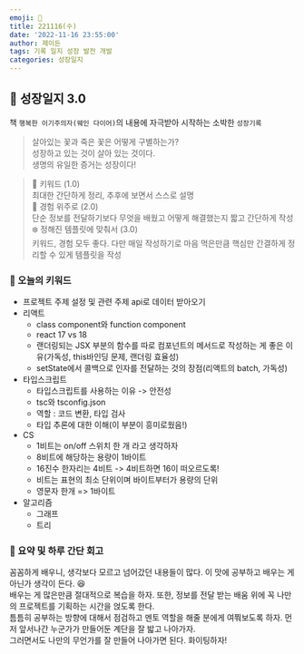 ```yaml
---
emoji: 🌱
title: 221116(수)
date: '2022-11-16 23:55:00'
author: 제이든
tags: 기록 일지 성장 발전 개발
categories: 성장일지
---
```


## 🎄 성장일지 3.0

책 `행복한 이기주의자(웨인 다이어)`의 내용에 자극받아 시작하는 소박한 `성장기록`

> 살아있는 꽃과 죽은 꽃은 어떻게 구별하는가?<br/>
> 성장하고 있는 것이 살아 있는 것이다.<br/>
> 생명의 유일한 증거는 성장이다!

> 🌳 키워드 (1.0)<br/>
> 최대한 간단하게 정리, 추후에 보면서 스스로 설명<br/>
> 🍉 경험 위주로 (2.0)<br/>
> 단순 정보를 전달하기보다 무엇을 배웠고 어떻게 해결했는지 짧고 간단하게 작성<br/>
> ❄️ 정해진 템플릿에 맞춰서 (3.0)<br/>
> 키워드, 경험 모두 좋다. 다만 매일 작성하기로 마음 먹은만큼 핵심만 간결하게 정리할 수 있게 템플릿을 작성

### 🔑 오늘의 키워드

- 프로젝트 주제 설정 및 관련 주제 api로 데이터 받아오기
- 리액트
  - class component와 function component
  - react 17 vs 18
  - 랜더링되는 JSX 부분의 함수를 따로 컴포넌트의 메서드로 작성하는 게 좋은 이유(가독성, this바인딩 문제, 랜더링 효율성)
  - setState에서 콜백으로 인자를 전달하는 것의 장점(리액트의 batch, 가독성)
- 타입스크립트
  - 타입스크립트를 사용하는 이유 -> 안전성
  - tsc와 tsconfig.json
  - 역할 : 코드 변환, 타입 검사
  - 타입 추론에 대한 이해(이 부분이 흥미로웠음!)
- CS
  - 1비트는 on/off 스위치 한 개 라고 생각하자
  - 8비트에 해당하는 용량이 1바이트
  - 16진수 한자리는 4비트 -> 4비트하면 16이 떠오르도록!
  - 비트는 표현의 최소 단위이며 바이트부터가 용량의 단위
  - 영문자 한개 => 1바이트
- 알고리즘
  - 그래프
  - 트리

### 📝 요약 및 하루 간단 회고

꼼꼼하게 배우니, 생각보다 모르고 넘어갔던 내용들이 많다. 이 맛에 공부하고 배우는 게 아닌가 생각이 든다. 😆<br/>
배우는 게 많은만큼 절대적으로 복습을 하자. 또한, 정보를 전달 받는 배움 위에 꼭 나만의 프로젝트를 기획하는 시간을 얹도록 한다.<br/>
틈틈히 공부하는 방향에 대해서 점검하고 멘토 역할을 해줄 분에게 여쭤보도록 하자. 먼저 앞서나간 누군가가 만들어둔 계단을 잘 밟고 나아가자.<br/>
그러면서도 나만의 무언가를 잘 만들어 나아가면 된다. 화이팅하자!

```toc

```
